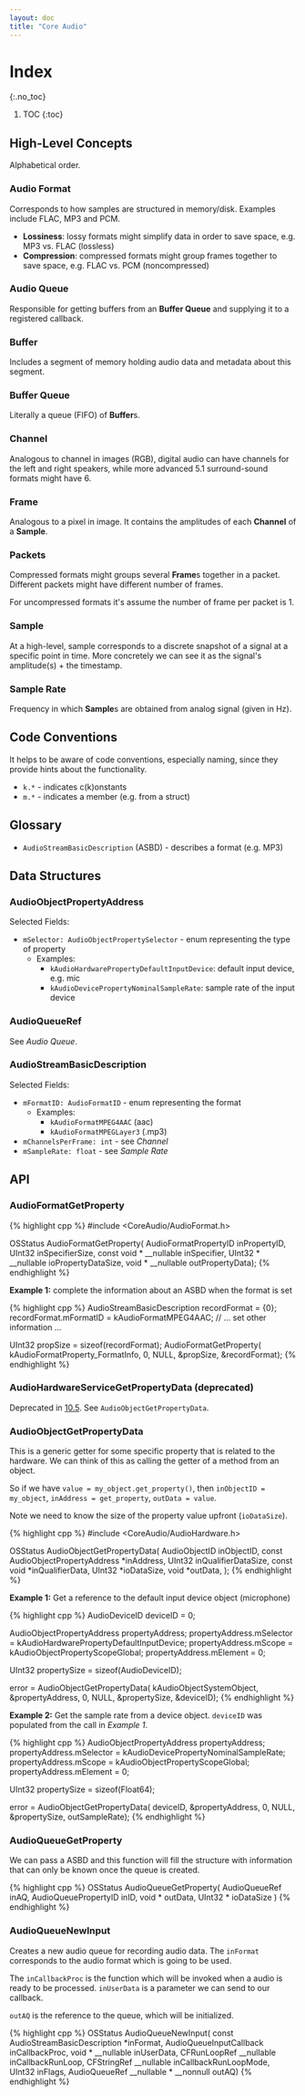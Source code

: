 ```yaml
---
layout: doc
title: "Core Audio"
---
```


# Index
{:.no_toc}

1. TOC
{:toc}


## High-Level Concepts

Alphabetical order.

### Audio Format

Corresponds to how samples are structured in memory/disk. Examples include FLAC, MP3 and PCM.

* **Lossiness**: lossy formats might simplify data in order to save space, e.g. MP3 vs. FLAC (lossless)
* **Compression**: compressed formats might group frames together to save space, e.g. FLAC vs. PCM (noncompressed)

### Audio Queue

Responsible for getting buffers from an **Buffer Queue** and supplying it to a registered callback.

### Buffer

Includes a segment of memory holding audio data and metadata about this segment.

### Buffer Queue

Literally a queue (FIFO) of **Buffer**s.

### Channel

Analogous to channel in images (RGB), digital audio can have channels for the left and right speakers, while more advanced 5.1 surround-sound formats might have 6.

### Frame

Analogous to a pixel in image. It contains the amplitudes of each **Channel** of a **Sample**.

### Packets

Compressed formats might groups several **Frame**s together in a packet. Different packets might have different number of frames.

For uncompressed formats it's assume the number of frame per packet is 1.

### Sample

At a high-level, sample corresponds to a discrete snapshot of a signal at a specific point in time. More concretely we can see it as the signal's amplitude(s) + the timestamp.

### Sample Rate

Frequency in which **Sample**s are obtained from analog signal (given in Hz).

## Code Conventions

It helps to be aware of code conventions, especially naming, since they provide hints about the functionality.

* `k.*` - indicates c(k)onstants
* `m.*` - indicates a member (e.g. from a struct)

## Glossary

* `AudioStreamBasicDescription` (ASBD) - describes a format (e.g. MP3)

## Data Structures

### AudioObjectPropertyAddress

Selected Fields:

* `mSelector: AudioObjectPropertySelector` - enum representing the type of property
    * Examples:
        * `kAudioHardwarePropertyDefaultInputDevice`: default input device, e.g. mic
        * `kAudioDevicePropertyNominalSampleRate`: sample rate of the input device


### AudioQueueRef

See *Audio Queue*.

### AudioStreamBasicDescription

Selected Fields:

* `mFormatID: AudioFormatID` - enum representing the format
    * Examples:
        * `kAudioFormatMPEG4AAC` (aac)
        * `kAudioFormatMPEGLayer3` (.mp3)
* `mChannelsPerFrame: int` - see *Channel*
* `mSampleRate: float` - see *Sample Rate*

## API

### AudioFormatGetProperty

{% highlight cpp %}
#include <CoreAudio/AudioFormat.h>

OSStatus AudioFormatGetProperty(
    AudioFormatPropertyID inPropertyID,
    UInt32 inSpecifierSize,
    const void * __nullable inSpecifier,
    UInt32 * __nullable ioPropertyDataSize,
    void * __nullable outPropertyData);
{% endhighlight %}

**Example 1:** complete the information about an ASBD when the format is set

{% highlight cpp %}
AudioStreamBasicDescription recordFormat = {0};
recordFormat.mFormatID = kAudioFormatMPEG4AAC;
// ... set other information ...

UInt32 propSize = sizeof(recordFormat);
AudioFormatGetProperty(
    kAudioFormatProperty_FormatInfo,
    0,
    NULL,
    &propSize,
    &recordFormat);
{% endhighlight %}

### AudioHardwareServiceGetPropertyData (deprecated)

Deprecated in [10.5](https://developer.apple.com/library/archive/technotes/tn2223/_index.html). See `AudioObjectGetPropertyData`.

### AudioObjectGetPropertyData

This is a generic getter for some specific property that is related to the hardware. We can think of this as calling the getter of a method from an object.

So if we have `value = my_object.get_property()`, then `inObjectID = my_object`, `inAddress = get_property`, `outData = value`.

Note we need to know the size of the property value upfront (`ioDataSize`).

{% highlight cpp %}
#include <CoreAudio/AudioHardware.h>

OSStatus AudioObjectGetPropertyData(
    AudioObjectID inObjectID,
    const AudioObjectPropertyAddress *inAddress,
    UInt32 inQualifierDataSize,
    const void *inQualifierData,
    UInt32 *ioDataSize,
    void *outData,
);
{% endhighlight %}

**Example 1:** Get a reference to the default input device object (microphone)

{% highlight cpp %}
AudioDeviceID deviceID = 0;

AudioObjectPropertyAddress propertyAddress;
propertyAddress.mSelector = kAudioHardwarePropertyDefaultInputDevice;
propertyAddress.mScope = kAudioObjectPropertyScopeGlobal;
propertyAddress.mElement = 0;

UInt32 propertySize = sizeof(AudioDeviceID);

error = AudioObjectGetPropertyData(
    kAudioObjectSystemObject,
    &propertyAddress,
    0,
    NULL,
    &propertySize,
    &deviceID);
{% endhighlight %}

**Example 2:** Get the sample rate from a device object. `deviceID` was populated from the call in *Example 1*.

{% highlight cpp %}
AudioObjectPropertyAddress propertyAddress;
propertyAddress.mSelector = kAudioDevicePropertyNominalSampleRate;
propertyAddress.mScope = kAudioObjectPropertyScopeGlobal;
propertyAddress.mElement = 0;

UInt32 propertySize = sizeof(Float64);

error = AudioObjectGetPropertyData(
    deviceID,
    &propertyAddress,
    0,
    NULL,
    &propertySize,
    outSampleRate);
{% endhighlight %}

### AudioQueueGetProperty

We can pass a ASBD and this function will fill the structure with information that can only be known once the queue is created.

{% highlight cpp %}
OSStatus AudioQueueGetProperty(
    AudioQueueRef inAQ,
    AudioQueuePropertyID inID,
    void * outData,
    UInt32 * ioDataSize
)
{% endhighlight %}


### AudioQueueNewInput

Creates a new audio queue for recording audio data. The `inFormat` corresponds to the audio format which is going to be used.

The `inCallbackProc` is the function which will be invoked when a audio is ready to be processed. `inUserData` is a parameter we can send to our callback.

`outAQ` is the reference to the queue, which will be initialized.

{% highlight cpp %}
OSStatus AudioQueueNewInput(
    const AudioStreamBasicDescription *inFormat,
    AudioQueueInputCallback inCallbackProc,
    void * __nullable inUserData,
    CFRunLoopRef __nullable inCallbackRunLoop,
    CFStringRef __nullable inCallbackRunLoopMode,
    UInt32 inFlags,
    AudioQueueRef __nullable * __nonnull outAQ)
{% endhighlight %}
